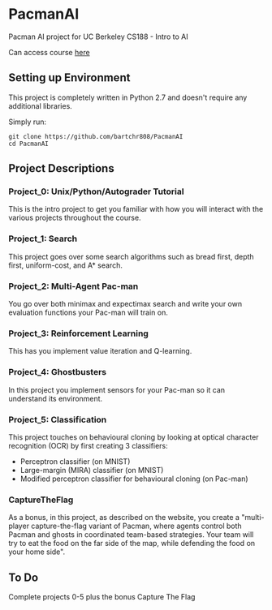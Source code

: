 # PacmanAI
Pacman AI project for UC Berkeley CS188 - Intro to AI

Can access course [here](http://ai.berkeley.edu/home.html)

## Setting up Environment
This project is completely written in Python 2.7 and doesn't require any additional libraries.

Simply run:
```
git clone https://github.com/bartchr808/PacmanAI
cd PacmanAI
```
## Project Descriptions
### Project_0: Unix/Python/Autograder Tutorial
This is the intro project to get you familiar with how you will interact with the various projects throughout the course.
### Project_1: Search
This project goes over some search algorithms such as bread first, depth first, uniform-cost, and A* search.
### Project_2: Multi-Agent Pac-man
You go over both minimax and expectimax search and write your own evaluation functions your Pac-man will train on.
### Project_3: Reinforcement Learning
This has you implement value iteration and Q-learning.
### Project_4: Ghostbusters
In this project you implement sensors for your Pac-man so it can understand its environment.
### Project_5: Classification
This project touches on behavioural cloning by looking at optical character recognition (OCR) by first creating 3 classifiers:
* Perceptron classifier (on MNIST)
* Large-margin (MIRA) classifier (on MNIST)
* Modified perceptron classifier for behavioural cloning (on Pac-man)
### CaptureTheFlag
As a bonus, in this project, as described on the website, you create a "multi-player capture-the-flag variant of Pacman, where agents control both Pacman and ghosts in coordinated team-based strategies. Your team will try to eat the food on the far side of the map, while defending the food on your home side".

## To Do
Complete projects 0-5 plus the bonus Capture The Flag
